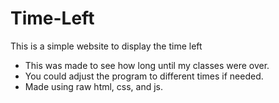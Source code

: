 # Time-Left
This is a simple website to display the time left
- This was made to see how long until my classes were over.
- You could adjust the program to different times if needed.
- Made using raw html, css, and js.
